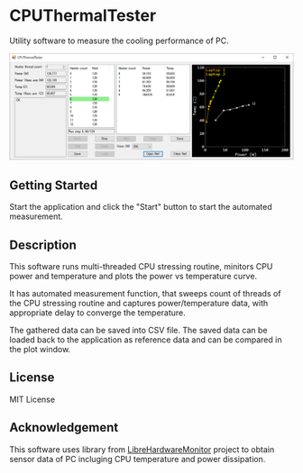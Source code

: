 # CPUThermalTester

Utility software to measure the cooling performance of PC.

![Demo](demo.png)

## Getting Started

Start the application and click the "Start" button to start the automated measurement.

## Description

This software runs multi-threaded CPU stressing routine, minitors CPU power and temperature and plots the power vs temperature curve.

It has automated measurement function, that sweeps count of threads of the CPU stressing routine and captures power/temperature data, with appropriate delay to converge the temperature.

The gathered data can be saved into CSV file. The saved data can be loaded back to the application as reference data and can be compared in the plot window.

## License

MIT License

## Acknowledgement

This software uses library from [LibreHardwareMonitor](https://github.com/LibreHardwareMonitor/LibreHardwareMonitor) project to obtain sensor data of PC incluging CPU temperature and power dissipation.
